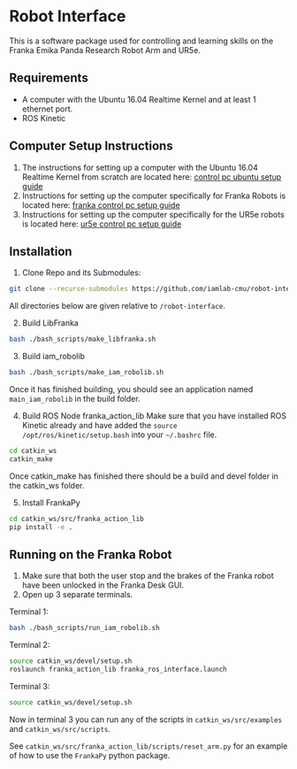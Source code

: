 # Robot Interface

This is a software package used for controlling and learning skills on the Franka Emika Panda Research Robot Arm and UR5e.

## Requirements

* A computer with the Ubuntu 16.04 Realtime Kernel and at least 1 ethernet port.
* ROS Kinetic 

## Computer Setup Instructions

1. The instructions for setting up a computer with the Ubuntu 16.04 Realtime Kernel from scratch are located here: [control pc ubuntu setup guide](docs/control_pc_ubuntu_setup_guide.md)
2. Instructions for setting up the computer specifically for Franka Robots is located here: [franka control pc setup guide](docs/franka_control_pc_setup_guide.md)
3. Instructions for setting up the computer specifically for the UR5e robots is located here: [ur5e control pc setup guide](docs/ur5e_control_pc_setup_guide.md)

## Installation

1. Clone Repo and its Submodules:

```bash
git clone --recurse-submodules https://github.com/iamlab-cmu/robot-interface.git
```
All directories below are given relative to `/robot-interface`.

2. Build LibFranka
```bash
bash ./bash_scripts/make_libfranka.sh
```

3. Build iam_robolib
```bash
bash ./bash_scripts/make_iam_robolib.sh
```
Once it has finished building, you should see an application named `main_iam_robolib` in the build folder.

4. Build ROS Node franka_action_lib
Make sure that you have installed ROS Kinetic already and have added the `source /opt/ros/kinetic/setup.bash` into your `~/.bashrc` file.

```bash
cd catkin_ws
catkin_make
```
Once catkin_make has finished there should be a build and devel folder in the catkin_ws folder.

5. Install FrankaPy
```bash
cd catkin_ws/src/franka_action_lib
pip install -e .
```

## Running on the Franka Robot

1. Make sure that both the user stop and the brakes of the Franka robot have been unlocked in the Franka Desk GUI.
2. Open up 3 separate terminals.

Terminal 1:
```bash
bash ./bash_scripts/run_iam_robolib.sh
```

Terminal 2:
```bash
source catkin_ws/devel/setup.sh
roslaunch franka_action_lib franka_ros_interface.launch
```

Terminal 3:
```bash
source catkin_ws/devel/setup.sh
```
Now in terminal 3 you can run any of the scripts in `catkin_ws/src/examples` and `catkin_ws/src/scripts`.

See `catkin_ws/src/franka_action_lib/scripts/reset_arm.py` for an example of how to use the `FrankaPy` python package.
